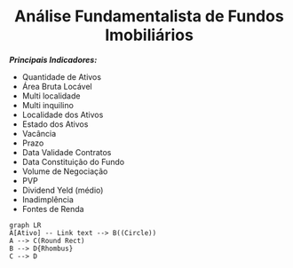 <h1 align="center">Análise Fundamentalista de Fundos Imobiliários</h1>

_**Principais Indicadores:**_
- Quantidade de Ativos
-  Área Bruta Locável
- Multi localidade
- Multi inquilino
- Localidade dos Ativos
- Estado dos Ativos
- Vacância
- Prazo
- Data Validade Contratos
- Data Constituição do Fundo
- Volume de Negociação
- PVP
- Dividend Yeld (médio)
-  Inadimplência
-  Fontes de Renda

```mermaid
graph LR
A[Ativo] -- Link text --> B((Circle))
A --> C(Round Rect)
B --> D{Rhombus}
C --> D
```
<!--stackedit_data:
eyJoaXN0b3J5IjpbMTQ3NzIyMDc0Nyw1NDQzMDA5MzcsMTM4MT
QwNzcwMiwxMTM2ODk2NTY1LDQyNTUzOTAzMCwxNzM4Nzg5Mzcw
XX0=
-->